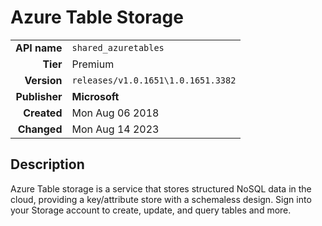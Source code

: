 # Azure Table Storage
| | |
|-:|-|
|**API name**|`shared_azuretables`|
|**Tier**|Premium|
|**Version**|`releases/v1.0.1651\1.0.1651.3382`|
|**Publisher**|**Microsoft**|
|**Created**|Mon Aug 06 2018|
|**Changed**|Mon Aug 14 2023|

## Description
Azure Table storage is a service that stores structured NoSQL data in the cloud, providing a key/attribute store with a schemaless design. Sign into your Storage account to create, update, and query tables and more.
